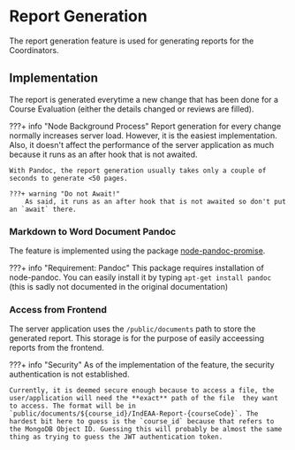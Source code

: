 # Report Generation
The report generation feature is used for generating reports for the Coordinators.

## Implementation
The report is generated everytime a new change that has been done for a Course Evaluation (either the details changed or reviews are filled).

???+ info "Node Background Process"
    Report generation for every change normally increases server load. However, it is the easiest implementation. Also, it doesn't affect the performance of the server application as much because it runs as an after hook that is not awaited.

    With Pandoc, the report generation usually takes only a couple of seconds to generate <50 pages.

    ???+ warning "Do not Await!"
        As said, it runs as an after hook that is not awaited so don't put an `await` there.

### Markdown to Word Document Pandoc
The feature is implemented using the package [node-pandoc-promise](https://github.com/asaf050/node-pandoc-promise).

???+ info "Requirement: Pandoc"
    This package requires installation of node-pandoc. You can easily install it by typing `apt-get install pandoc` (this is sadly not documented in the original documentation)

### Access from Frontend
The server application uses the `/public/documents` path to store the generated report. This storage is for the purpose of easily acceessing reports from the frontend.

???+ info "Security"
    As of the implementation of the feature, the security authentication is not established.

    Currently, it is deemed secure enough because to access a file, the user/application will need the **exact** path of the file  they want to access. The format will be in `public/documents/${course_id}/IndEAA-Report-{courseCode}`. The hardest bit here to guess is the `course_id` because that refers to the MongoDB Object ID. Guessing this will probably be almost the same thing as trying to guess the JWT authentication token.